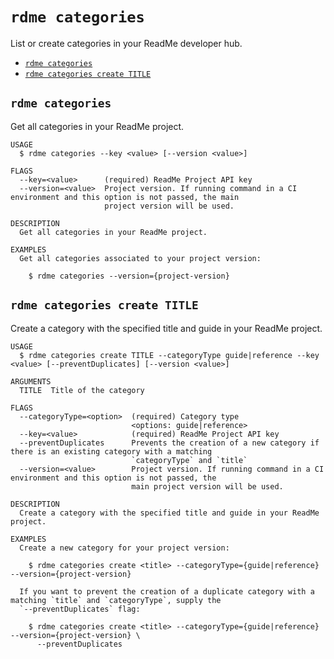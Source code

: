 `rdme categories`
=================

List or create categories in your ReadMe developer hub.

* [`rdme categories`](#rdme-categories)
* [`rdme categories create TITLE`](#rdme-categories-create-title)

## `rdme categories`

Get all categories in your ReadMe project.

```
USAGE
  $ rdme categories --key <value> [--version <value>]

FLAGS
  --key=<value>      (required) ReadMe Project API key
  --version=<value>  Project version. If running command in a CI environment and this option is not passed, the main
                     project version will be used.

DESCRIPTION
  Get all categories in your ReadMe project.

EXAMPLES
  Get all categories associated to your project version:

    $ rdme categories --version={project-version}
```

## `rdme categories create TITLE`

Create a category with the specified title and guide in your ReadMe project.

```
USAGE
  $ rdme categories create TITLE --categoryType guide|reference --key <value> [--preventDuplicates] [--version <value>]

ARGUMENTS
  TITLE  Title of the category

FLAGS
  --categoryType=<option>  (required) Category type
                           <options: guide|reference>
  --key=<value>            (required) ReadMe Project API key
  --preventDuplicates      Prevents the creation of a new category if there is an existing category with a matching
                           `categoryType` and `title`
  --version=<value>        Project version. If running command in a CI environment and this option is not passed, the
                           main project version will be used.

DESCRIPTION
  Create a category with the specified title and guide in your ReadMe project.

EXAMPLES
  Create a new category for your project version:

    $ rdme categories create <title> --categoryType={guide|reference} --version={project-version}

  If you want to prevent the creation of a duplicate category with a matching `title` and `categoryType`, supply the
  `--preventDuplicates` flag:

    $ rdme categories create <title> --categoryType={guide|reference} --version={project-version} \
      --preventDuplicates
```

